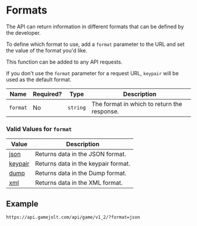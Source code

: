 # Formats

The API can return information in different formats that can be defined by the developer.

To define which format to use, add a `format` parameter to the URL and set the value of the format you'd like.

This function can be added to any API requests.

If you don't use the `format` parameter for a request URL, `keypair` will be used as the default format.

| Name     | Required? | Type     | Description                                 |
| -------- | --------- | -------- | ------------------------------------------- |
| `format` | No        | `string` | The format in which to return the response. |

### Valid Values for `format`

| Value                                                        | Description                         |
| ------------------------------------------------------------ | ----------------------------------- |
| [json](https://gamejolt.com/game-api/doc/formats/json)       | Returns data in the JSON format.    |
| [keypair](https://gamejolt.com/game-api/doc/formats/keypair) | Returns data in the keypair format. |
| [dump](https://gamejolt.com/game-api/doc/formats/dump)       | Returns data in the Dump format.    |
| [xml](https://gamejolt.com/game-api/doc/formats/xml)         | Returns data in the XML format.     |

## Example

```
https://api.gamejolt.com/api/game/v1_2/?format=json
```
